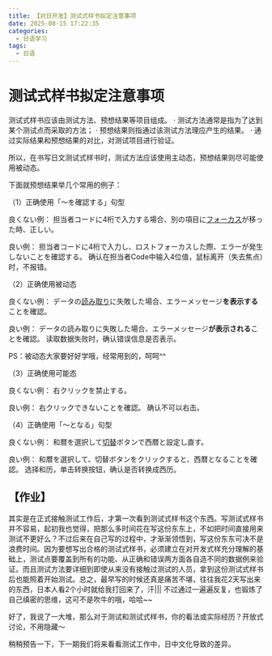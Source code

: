 ```yaml
---
title: 【对日开发】测试式样书拟定注意事项
date: 2025-08-15 17:22:35
categories:
  - 日语学习
tags:
  - 日语
---
```


# 测试式样书拟定注意事项

测试式样书应该由测试方法、预想结果等项目组成。
· 测试方法通常是指为了达到某个测试点而采取的方法；
· 预想结果则指通过该测试方法理应产生的结果。
· 通过实际结果和预想结果的对比，对测试项目进行验证。

所以，在书写日文测试式样书时，测试方法应该使用主动态，预想结果则尽可能使用被动态。

下面就预想结果举几个常用的例子：

（1）正确使用「～を確認する」句型

良くない例：
担当者コードに4桁で入力する場合、別の項目に[フォーカス](http://dict.hjenglish.com/jp/w/フォーカス)が移った時、正しい。

良い例：
担当者コードに4桁で入力し、ロストフォーカスした際、エラーが発生しないことを確認する。
确认在担当者Code中输入4位值，鼠标离开（失去焦点）时，不报错。

（2）正确使用被动态

良くない例：
データの[読み取り](http://dict.hjenglish.com/jp/w/読み取り)に失敗した場合、エラーメッセージ**を表示する**ことを確認。

良い例：
データの読み取りに失敗した場合、エラーメッセージ**が表示される**ことを確認。
读取数据失败时，确认错误信息是否表示。

PS：被动态大家要好好学哦，经常用到的，呵呵^^

（3）正确使用可能态

良くない例：
右クリックを禁止する。

良い例：
右クリックできないことを確認。
确认不可以右击。

（4）正确使用「～となる」句型

良くない例：
和暦を選択して[切替](http://dict.hjenglish.com/jp/w/切り替え&type=jc)ボタンで西暦と設定し直す。

良い例：
和暦を選択して、切替ボタンをクリックすると、西暦となることを確認。
选择和历，单击转换按钮，确认是否转换成西历。

## **【作业】**

其实是在正式接触测试工作后，才第一次看到测试式样书这个东西。写测试式样书并不容易，起初我也觉得，把那么多时间花在写这份东东上，不如把时间直接用来测试不更好么？不过后来在自己写的过程中，才渐渐领悟到，写这份东东可决不是浪费时间。因为要想写出合格的测试式样书，必须建立在对开发式样充分理解的基础上，测试点要覆盖到所有的功能、从正确和错误两方面各自造不同的数据例来验证。而且测试方法要详细到即使从来没有接触过测试的人员，拿到这份测试式样书后也能照着开始测试。总之，最早写的时候还真是痛苦不堪，往往我花2天写出来的东西，日本人看2个小时就给我打回来了，汗||| 不过通过一遍遍反复，也锻炼了自己缜密的思维，这可不是吹牛的哦，哈哈~~

好了，我说了一大堆，那么对于测试和测试式样书，你的看法或实际经历？开放式讨论，不用隐藏～

稍稍预告一下，下一期我们将来看看测试工作中，日中文化导致的差异。